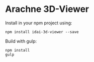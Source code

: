 # Arachne 3D-Viewer

Install in your npm project using:

    npm install idai-3d-viewer --save

Build with gulp:

    npm install
    gulp
